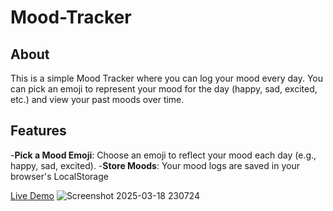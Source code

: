 # Mood-Tracker

## About

This is a simple Mood Tracker where you can log your mood every day. You can pick an emoji to represent your mood for the day (happy, sad, excited, etc.) and view your past moods over time.

## Features
-**Pick a Mood Emoji**: Choose an emoji to reflect your mood each day (e.g., happy, sad, excited).
-**Store Moods**: Your mood logs are saved in your browser's LocalStorage

[Live Demo](https://mood-tracker-lovat.vercel.app)
![Screenshot 2025-03-18 230724](https://github.com/user-attachments/assets/a0e4d4be-c2d3-4f2f-b4f1-b01b5278ff79)

